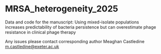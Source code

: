 # MRSA_heterogeneity_2025

Data and code for the manuscript: Using mixed-isolate populations increases predictability of bacteria persistence but can overestimate phage resistance in clinical phage therapy 

Any issues please contact corresponding author Meaghan Castledine m.castledine@exeter.ac.uk
